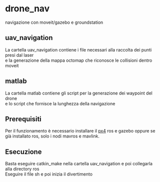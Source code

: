 # drone_nav
navigazione con moveit/gazebo e groundstation

## uav_navigation
La cartella uav_navigation contiene i file necessari alla raccolta dei punti presi dal laser  
e la generazione della mappa octomap che riconosce le collisioni dentro moveit  

## matlab
La cartella matlab contiene gli script per la generazione dei waypoint del drone  
e lo script che fornisce la lunghezza della navigazione

## Prerequisiti
Per il funzionamento è necessario installare il 
[px4](https://dev.px4.io/en/setup/dev_env_linux.html#jmavsimgazebo-simulation)
ros e gazebo oppure se già installato ros, solo i nodi mavros e mavlink.

## Esecuzione
Basta eseguire catkin_make nella cartella uav_navigation e poi collegarla alla directory ros  
Eseguire il file sh e poi inizia il divertimento
